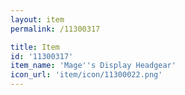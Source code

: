 ```yaml
---
layout: item
permalink: /11300317

title: Item
id: '11300317'
item_name: 'Mage''s Display Headgear'
icon_url: 'item/icon/11300022.png'
---
```

